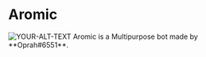 # Aromic
<picture>
 <source media="(prefers-color-scheme: dark)" srcset="https://imgur.com/a/NVnEFGm">
 <source media="(prefers-color-scheme: light)" srcset="https://imgur.com/a/NVnEFGm">
 <img alt="YOUR-ALT-TEXT" src="https://imgur.com/a/NVnEFGm">
</picture>
Aromic is a Multipurpose bot made by **Oprah#6551**.
